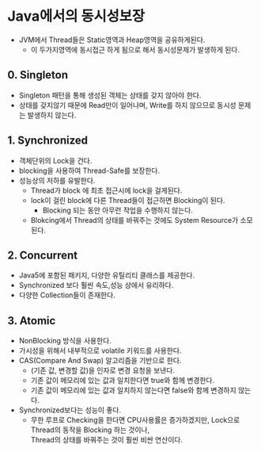 # Java에서의 동시성보장
- JVM에서 Thread들은 Static영역과 Heap영역을 공유하게된다.
  - 이 두가지영역에 동시접근 하게 됨으로 해서 동시성문제가 발생하게 된다.

## 0. Singleton
- Singleton 패턴을 통해 생성된 객체는 상태를 갖지 않아야 한다.
- 상태를 갖지않기 때문에 Read만이 일어나며, Write를 하지 않으므로 동시성 문제는 발생하지 않는다.

## 1. Synchronized
- 객체단위의 Lock을 건다.
- blocking을 사용하여 Thread-Safe를 보장한다.
- 성능상의 저하를 유발한다.
  - Thread가 block 에 최초 접근시에 lock을 걸게된다.
  - lock이 걸린 block에 다른 Thread들이 접근하면 Blocking이 된다.
    - Blocking 되는 동안 아무런 작업을 수행하지 않는다.
  - Blokcing에서 Thread의 상태를 바꿔주는 것에도 System Resource가 소모된다.

## 2. Concurrent
- Java5에 포함된 패키지, 다양한 유틸리티 클래스를 제공한다.
- Synchronized 보다 훨씬 속도,성능 상에서 유리하다.
- 다양한 Collection들이 존재한다.

## 3. Atomic
- NonBlocking 방식을 사용한다.
- 가시성을 위해서 내부적으로 volatile 키워드를 사용한다.
- CAS(Compare And Swap) 알고리즘을 기반으로 한다.
  - (기존 값, 변경할 값)을 인자로 변경 요청을 보낸다.
  - 기존 값이 메모리에 있는 값과 일치한다면 true와 함께 변경한다.
  - 기존 값이 메모리에 있는 값과 일치하지 않는다면 false와 함께 변경하지 않는다.
- Synchronized보다는 성능이 좋다.
  - 무한 루프로 Checking을 한다면 CPU사용률은 증가하겠지만, Lock으로 Thread의 동작을 Blocking 하는 것이나,     
    Thread의 상태를 바꿔주는 것이 훨씬 비싼 연산이다.